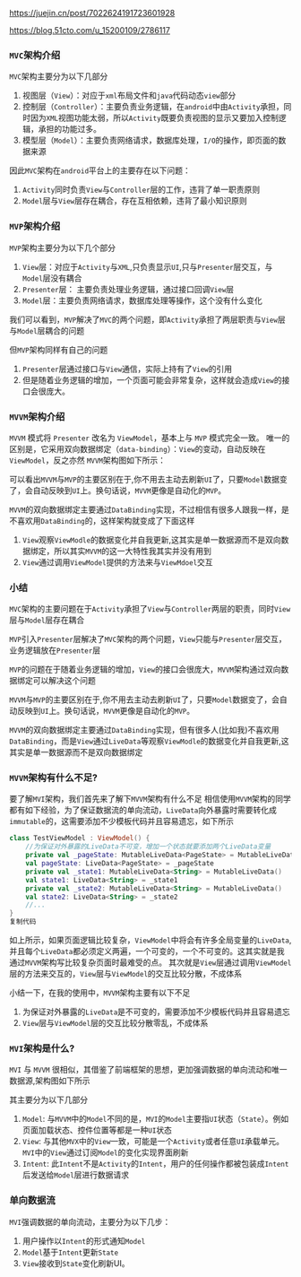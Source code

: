 https://juejin.cn/post/7022624191723601928

https://blog.51cto.com/u_15200109/2786117

### `MVC`架构介绍

`MVC`架构主要分为以下几部分

1. 视图层（`View`）：对应于`xml`布局文件和`java`代码动态`view`部分
2. 控制层（`Controller`）：主要负责业务逻辑，在`android`中由`Activity`承担，同时因为`XML`视图功能太弱，所以`Activity`既要负责视图的显示又要加入控制逻辑，承担的功能过多。
3. 模型层（`Model`）：主要负责网络请求，数据库处理，`I/O`的操作，即页面的数据来源

因此`MVC`架构在`android`平台上的主要存在以下问题：

1. `Activity`同时负责`View`与`Controller`层的工作，违背了单一职责原则
2. `Model`层与`View`层存在耦合，存在互相依赖，违背了最小知识原则

### `MVP`架构介绍

`MVP`架构主要分为以下几个部分

1. `View`层：对应于`Activity`与`XML`,只负责显示`UI`,只与`Presenter`层交互，与`Model`层没有耦合
2. `Presenter`层： 主要负责处理业务逻辑，通过接口回调`View`层
3. `Model`层：主要负责网络请求，数据库处理等操作，这个没有什么变化

我们可以看到，`MVP`解决了`MVC`的两个问题，即`Activity`承担了两层职责与`View`层与`Model`层耦合的问题

但`MVP`架构同样有自己的问题

1. `Presenter`层通过接口与`View`通信，实际上持有了`View`的引用
2. 但是随着业务逻辑的增加，一个页面可能会非常复杂，这样就会造成`View`的接口会很庞大。

### `MVVM`架构介绍

`MVVM` 模式将 `Presenter` 改名为 `ViewModel`，基本上与 `MVP` 模式完全一致。
 唯一的区别是，它采用双向数据绑定（`data-binding`）：`View`的变动，自动反映在 `ViewModel`，反之亦然
 `MVVM`架构图如下所示：

 可以看出`MVVM`与`MVP`的主要区别在于,你不用去主动去刷新`UI`了，只要`Model`数据变了，会自动反映到`UI`上。换句话说，`MVVM`更像是自动化的`MVP`。

`MVVM`的双向数据绑定主要通过`DataBinding`实现，不过相信有很多人跟我一样，是不喜欢用`DataBinding`的，这样架构就变成了下面这样

1. `View`观察`ViewModle`的数据变化并自我更新,这其实是单一数据源而不是双向数据绑定，所以其实`MVVM`的这一大特性我其实并没有用到
2. `View`通过调用`ViewModel`提供的方法来与`ViewMdoel`交互

### 小结

`MVC`架构的主要问题在于`Activity`承担了`View`与`Controller`两层的职责，同时`View`层与`Model`层存在耦合

`MVP`引入`Presenter`层解决了`MVC`架构的两个问题，`View`只能与`Presenter`层交互，业务逻辑放在`Presenter`层

`MVP`的问题在于随着业务逻辑的增加，`View`的接口会很庞大，`MVVM`架构通过双向数据绑定可以解决这个问题

`MVVM`与`MVP`的主要区别在于,你不用去主动去刷新`UI`了，只要`Model`数据变了，会自动反映到`UI`上。换句话说，`MVVM`更像是自动化的`MVP`。

`MVVM`的双向数据绑定主要通过`DataBinding`实现，但有很多人(比如我)不喜欢用`DataBinding`，而是`View`通过`LiveData`等观察`ViewModle`的数据变化并自我更新,这其实是单一数据源而不是双向数据绑定

### `MVVM`架构有什么不足?

要了解`MVI`架构，我们首先来了解下`MVVM`架构有什么不足
 相信使用`MVVM`架构的同学都有如下经验，为了保证数据流的单向流动，`LiveData`向外暴露时需要转化成`immutable`的，这需要添加不少模板代码并且容易遗忘，如下所示

```kotlin
class TestViewModel : ViewModel() {
    //为保证对外暴露的LiveData不可变，增加一个状态就要添加两个LiveData变量
    private val _pageState: MutableLiveData<PageState> = MutableLiveData()
    val pageState: LiveData<PageState> = _pageState
    private val _state1: MutableLiveData<String> = MutableLiveData()
    val state1: LiveData<String> = _state1
    private val _state2: MutableLiveData<String> = MutableLiveData()
    val state2: LiveData<String> = _state2
    //...
}
复制代码
```

如上所示，如果页面逻辑比较复杂，`ViewModel`中将会有许多全局变量的`LiveData`,并且每个`LiveData`都必须定义两遍，一个可变的，一个不可变的。这其实就是我通过`MVVM`架构写比较复杂页面时最难受的点。
 其次就是`View`层通过调用`ViewModel`层的方法来交互的，`View`层与`ViewModel`的交互比较分散，不成体系

小结一下，在我的使用中，`MVVM`架构主要有以下不足

1. 为保证对外暴露的`LiveData`是不可变的，需要添加不少模板代码并且容易遗忘
2. `View`层与`ViewModel`层的交互比较分散零乱，不成体系

### `MVI`架构是什么?

`MVI` 与 `MVVM` 很相似，其借鉴了前端框架的思想，更加强调数据的单向流动和唯一数据源,架构图如下所示

 其主要分为以下几部分

1. `Model`: 与`MVVM`中的`Model`不同的是，`MVI`的`Model`主要指`UI`状态（`State`）。例如页面加载状态、控件位置等都是一种`UI`状态
2. `View`: 与其他`MVX`中的`View`一致，可能是一个`Activity`或者任意`UI`承载单元。`MVI`中的`View`通过订阅`Model`的变化实现界面刷新
3. `Intent`: 此`Intent`不是`Activity`的`Intent`，用户的任何操作都被包装成`Intent`后发送给`Model`层进行数据请求

### 单向数据流

`MVI`强调数据的单向流动，主要分为以下几步：

1. 用户操作以`Intent`的形式通知`Model`
2. `Model`基于`Intent`更新`State`
3. `View`接收到`State`变化刷新UI。


